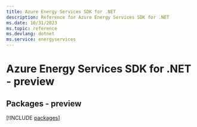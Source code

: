 ```yaml
---
title: Azure Energy Services SDK for .NET
description: Reference for Azure Energy Services SDK for .NET
ms.date: 10/31/2023
ms.topic: reference
ms.devlang: dotnet
ms.service: energyservices
---
```

# Azure Energy Services SDK for .NET - preview
## Packages - preview
[!INCLUDE [packages](energy-services-index.md)]